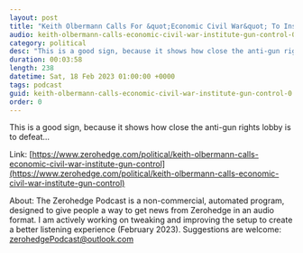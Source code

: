 ```yaml
---
layout: post
title: "Keith Olbermann Calls For &quot;Economic Civil War&quot; To Institute Gun Control"
audio: keith-olbermann-calls-economic-civil-war-institute-gun-control-0
category: political
desc: "This is a good sign, because it shows how close the anti-gun rights lobby is to defeat..."
duration: 00:03:58
length: 238
datetime: Sat, 18 Feb 2023 01:00:00 +0000
tags: podcast
guid: keith-olbermann-calls-economic-civil-war-institute-gun-control-0
order: 0
---
```

This is a good sign, because it shows how close the anti-gun rights lobby is to defeat...

Link: [https://www.zerohedge.com/political/keith-olbermann-calls-economic-civil-war-institute-gun-control](https://www.zerohedge.com/political/keith-olbermann-calls-economic-civil-war-institute-gun-control)

About: The Zerohedge Podcast is a non-commercial, automated program, designed to give people a way to get news from Zerohedge in an audio format.  I am actively working on tweaking and improving the setup to create a better listening experience (February 2023).  Suggestions are welcome: [zerohedgePodcast@outlook.com](mailto:zerohedgePodcast@outlook.com)